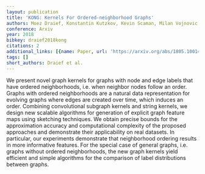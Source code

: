 ```yaml
---
layout: publication
title: 'KONG: Kernels For Ordered-neighborhood Graphs'
authors: Moez Draief, Konstantin Kutzkov, Kevin Scaman, Milan Vojnovic
conference: Arxiv
year: 2018
bibkey: draief2018kong
citations: 2
additional_links: [{name: Paper, url: 'https://arxiv.org/abs/1805.10014'}]
tags: []
short_authors: Draief et al.
---
```

We present novel graph kernels for graphs with node and edge labels that have
ordered neighborhoods, i.e. when neighbor nodes follow an order. Graphs with
ordered neighborhoods are a natural data representation for evolving graphs
where edges are created over time, which induces an order. Combining
convolutional subgraph kernels and string kernels, we design new scalable
algorithms for generation of explicit graph feature maps using sketching
techniques. We obtain precise bounds for the approximation accuracy and
computational complexity of the proposed approaches and demonstrate their
applicability on real datasets. In particular, our experiments demonstrate that
neighborhood ordering results in more informative features. For the special
case of general graphs, i.e. graphs without ordered neighborhoods, the new
graph kernels yield efficient and simple algorithms for the comparison of label
distributions between graphs.